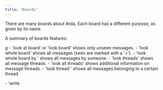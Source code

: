 ```yaml
---
title: "Boards"
---
```


There are many boards about Arda. Each board has a different purpose, as
given by its name.

A summary of boards features:

<nowiki>g - 'look at board' or 'look board' shows only unseen
messages. - 'look whole board' shows all messages (seen are marked with
a '+'). - 'look whole board by <player name>' shows all messages by
someone. - 'look threads' shows all message threads. - 'look all
threads' shows additional information on message threads. - 'look thread
<number>' shows all messages belonging to a certain thread.

\- 'write

<title>

' lets you write a new message. - 'reply <number>

<title>

' replies to an existing message.

` If you omit `<number>` you reply to the last read message.`
` If you omit `

<title>

your message will have the same title as the message you

` are replying to.`

\- 'read next' displays next unseen message (better use that than 'read
<num>'). - 'read last' rereads the last message that you read. - 'read
forward' reads the next reply to the last message you read.

\- 'read thread <number>' reads the first message of a thread. - 'read
thread <number> next' displays next unseen message in thread. - 'read
origin' reads the first message of the current thread.

\- 'mark <number>' marks a message that you want to remember.

` Such messages are still displayed by 'look board' even if they have been read`
` (they are marked with a '*' after the message number).`
` You can use 'unmark `<n>`' to remove the mark.`
` You can also do 'mark last', or 'unmark last'.`

\- 'catchup <number>' marks all the messages up to <number> as seen.

` If `<number>` is omitted, all the messages are marked as seen.`

\- 'catchup thread <number>' marks all messages in thread as read.

` If `<number>` is omitted, you mark all messages in the current thread.`

\- 'reset' clears your memories of a board, marking all messages as
unread.

\- 'remove <number>' will remove a message you have posted.

</pre>

Messages marked with a '#' won't be removed by time update.

If you use "view" instead of "read", you will get a copy of the text in
your editor. Note that you can't change the actual text on the board.

If you try to read a message but you can't see anything, or get an
"infinite loop" error, it is very likely that you have too many unread
messages. Type "catchup" and then read the messages with "read
<msg number>".

See also: [Read](Read "wikilink"), [Write](Write "wikilink"),
[Mail](Mail "wikilink"), [Tail](Tail "wikilink"), [Rules
Board](Rules_Board "wikilink")